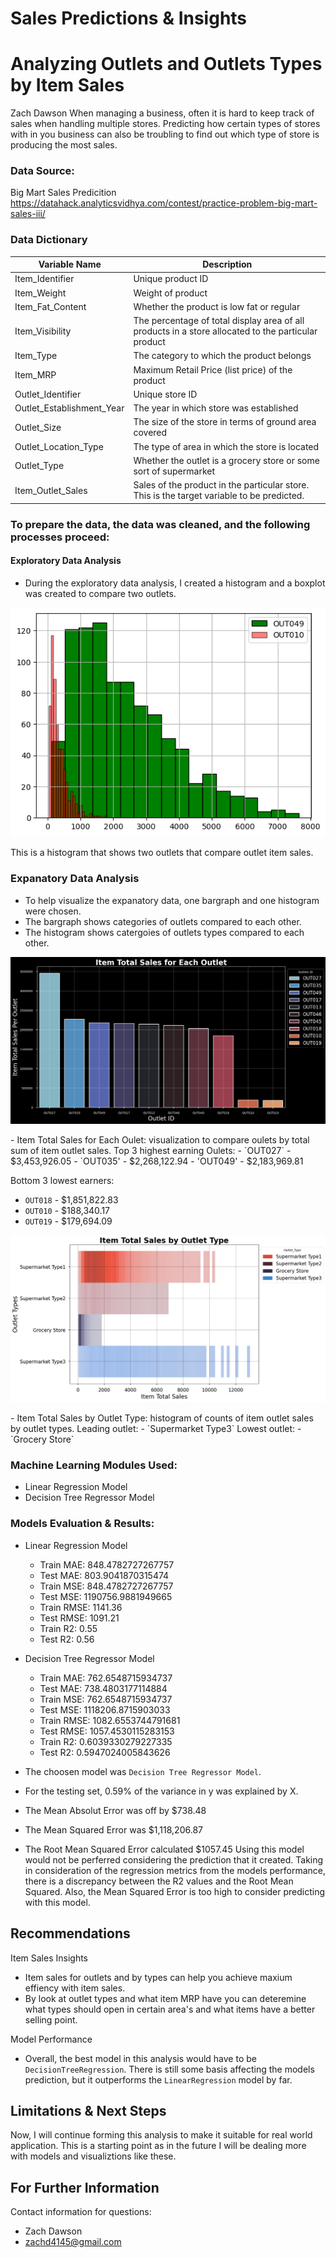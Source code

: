 # Sales Predictions & Insights
# Analyzing Outlets and Outlets Types by Item Sales
Zach Dawson
When managing a business, often it is hard to keep track of sales when handling multiple stores. Predicting how certain types of stores with in you business can also be troubling to find out which type of store is producing the most sales.
### Data Source:
Big Mart Sales Predicition https://datahack.analyticsvidhya.com/contest/practice-problem-big-mart-sales-iii/
### Data Dictionary

|Variable Name	| Description |
|---------------|-------------|
| Item_Identifier |	Unique product ID |
|Item_Weight |	Weight of product |
|Item_Fat_Content |	Whether the product is low fat or regular |
|Item_Visibility |	The percentage of total display area of all products in a store allocated to the particular product |
|Item_Type |	The category to which the product belongs |
|Item_MRP |	Maximum Retail Price (list price) of the product |
|Outlet_Identifier |	Unique store ID |
|Outlet_Establishment_Year | The year in which store was established |
|Outlet_Size |	The size of the store in terms of ground area covered |
|Outlet_Location_Type |	The type of area in which the store is located |
|Outlet_Type |	Whether the outlet is a grocery store or some sort of supermarket |
|Item_Outlet_Sales |	Sales of the product in the particular store. This is the target variable to be predicted.  |

### To prepare the data, the data was cleaned, and the following processes proceed:
#### Exploratory Data Analysis
- During the exploratory data analysis, I created a histogram and a boxplot was created to compare two outlets.

<p align = "center">
  <img src = "https://github.com/zeekwired/sales-predictions/blob/main/outlet%202.png">
</p>
This is a histogram that shows two outlets that compare outlet item sales.

### Expanatory Data Analysis
- To help visualize the expanatory data, one bargraph and one histogram were chosen.
- The bargraph shows categories of outlets compared to each other.
- The histogram shows catergoies of outlets types compared to each other.

<p align = "center">
  <img src = "https://github.com/zeekwired/sales-predictions/blob/main/Outlet.png">
</p>
- Item Total Sales for Each Oulet: visualization to compare oulets by total sum of item outlet sales.
Top 3 highest earning Oulets:
- `OUT027` - $3,453,926.05
- `OUT035' - $2,268,122.94
- 'OUT049' - $2,183,969.81

Bottom 3 lowest earners:
- `OUT018` - $1,851,822.83
- `OUT010` - $188,340.17
- `OUT019` - $179,694.09

<p align = "center">
  <img src = "https://github.com/zeekwired/sales-predictions/blob/main/Item%20Sales.png">
</p>
- Item Total Sales by Outlet Type: histogram of counts of item outlet sales by outlet types.
Leading outlet:
  - `Supermarket Type3`
Lowest outlet:
  - `Grocery Store`
  
  ### Machine Learning Modules Used:
  - Linear Regression Model
  - Decision Tree Regressor Model
  
### Models Evaluation & Results:
- Linear Regression Model
    - Train MAE: 848.4782727267757
    - Test MAE: 803.9041870315474
    - Train MSE: 848.4782727267757
    - Test MSE: 1190756.9881949665
    - Train RMSE: 1141.36
    - Test RMSE: 1091.21
    - Train R2: 0.55
    - Test R2: 0.56
 
- Decision Tree Regressor Model
    - Train MAE: 762.6548715934737
    - Test MAE: 738.4803177114884
    - Train MSE: 762.6548715934737
    - Test MSE: 1118206.8715903033
    - Train RMSE: 1082.6553744791681
    - Test RMSE: 1057.4530115283153
    - Train R2: 0.6039330279227335
    - Test R2: 0.5947024005843626
    
- The choosen model was `Decision Tree Regressor Model`.
- For the testing set, 0.59% of the variance in y was explained by X.
- The Mean Absolut Error was off by $738.48
- The Mean Squared Error was $1,118,206.87
- The Root Mean Squared Error calculated $1057.45
Using this model would not be perferred considering the prediction that it created. Taking in consideration of the regression metrics from the models performance, there is a discrepancy between the R2 values and the Root Mean Squared. Also, the Mean Squared Error is too high to consider predicting with this model.

## Recommendations
Item Sales Insights
- Item sales for outlets and by types can help you achieve maxium effiency with item sales.
- By look at outlet types and what item MRP have you can deteremine what types should open in certain area's and what items have a better selling point.

Model Performance
- Overall, the best model in this analysis would have to be `DecisionTreeRegression`. There is still some basis affecting the models prediction, but it outperforms the `LinearRegression` model by far.
## Limitations & Next Steps
Now, I will continue forming this analysis to make it suitable for real world application. This is a starting point as in the future I will be dealing more with models and visualiztions like these.
## For Further Information
Contact information for questions:
- Zach Dawson
- zachd4145@gmail.com
